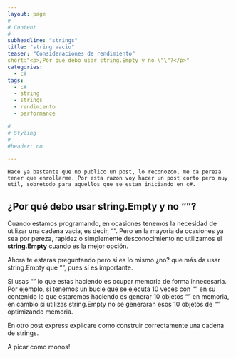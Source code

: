 ```yaml
---
layout: page
#
# Content
#
subheadline: "strings"
title: "string vacio"
teaser: "Consideraciones de rendimiento"
short:"<p>¿Por qué debo usar string.Empty y no \"\"?</p>"
categories:
  - c#
tags:
  - c#
  - string
  - strings  
  - rendimiento
  - performance

#
# Styling
#
#header: no

---
```


`Hace ya bastante que no publico un post, lo reconozco, me da pereza tener que enrollarme. Por esta razon voy hacer un post corto pero muy util, sobretodo para aquellos que se estan iniciando en c#.`
## ¿Por qué debo usar string.Empty y no “”?

Cuando estamos programando, en ocasiones tenemos la necesidad de utilizar una cadena vacia, es decir, “”. Pero en la mayoria de ocasiones ya sea por pereza, rapidez o simplemente desconocimiento no utilizamos el **string.Empty** cuando es la mejor opción.

Ahora te estaras preguntando pero si es lo mismo ¿no? que más da usar string.Empty que “”, pues sí es importante.

Si usas “” lo que estas haciendo es ocupar memoria de forma innecesaria. Por ejemplo, si tenemos un bucle que se ejecuta 10 veces con “” en su contenido lo que estaremos haciendo es generar 10 objetos “” en memoria, en cambio si utilizas string.Empty no se generaran esos 10 objetos de “” optimizando memoria.

En otro post express explicare como construir correctamente una cadena de strings.

A picar como monos!
